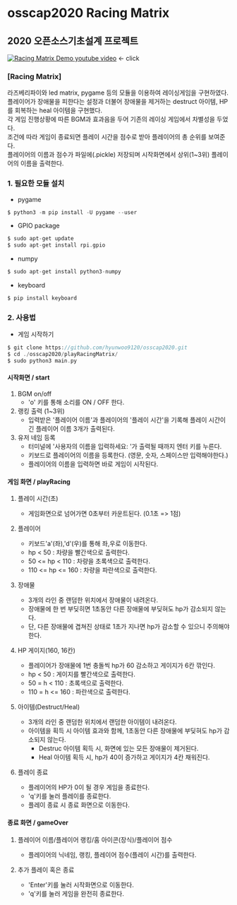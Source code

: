 # osscap2020 Racing Matrix

## 2020 오픈소스기초설계 프로젝트


[![Racing Matrix Demo youtube video](http://img.youtube.com/vi/LtkLSl5j5KM/0.jpg)](http://www.youtube.com/watch?v=LtkLSl5j5KM "Racing Matrix")
<- click


### [Racing Matrix]
라즈베리파이와 led matrix, pygame 등의 모듈을 이용하여 레이싱게임을 구현하였다.<br>
플레이어가 장애물을 피한다는 설정과 더불어 장애물을 제거하는 destruct 아이템, HP를 회복하는 heal 아이템을 구현했다.<br>
각 게임 진행상황에 따른 BGM과 효과음을 두어 기존의 레이싱 게임에서 차별성을 두었다.<br>
조건에 따라 게임이 종료되면 플레이 시간을 점수로 받아 플레이어의 총 순위를 보여준다.<br>
플레이어의 이름과 점수가 파일에(.pickle) 저장되며 시작화면에서 상위(1~3위) 플레이어의 이름을 출력한다.<br>

### 1. 필요한 모듈 설치

- pygame
```C
$ python3 -m pip install -U pygame --user
```

- GPIO package
```C
$ sudo apt-get update
$ sudo apt-get install rpi.gpio
```

- numpy
```C
$ sudo apt-get install python3-numpy
```

- keyboard
```C
$ pip install keyboard
```

### 2. 사용법

- 게임 시작하기
```C
$ git clone https://github.com/hyunwoo9120/osscap2020.git
$ cd ./osscap2020/playRacingMatrix/
$ sudo python3 main.py
```

#### 시작화면 / start
1. BGM on/off
    - 'o' 키를 통해 소리를 ON / OFF 한다.
2. 랭킹 출력 (1~3위)
    - 입력받은 '플레이어 이름'과 플레이어의 '플레이 시간'을 기록해 플레이 시간이 긴 플레이어 이름 3개가 출력된다.
3. 유저 네임 등록
    - 터미널에 '사용자의 이름을 입력하세요: '가 출력될 때까지 엔터 키를 누른다.
    - 키보드로 플레이어의 이름을 등록한다. (영문, 숫자, 스페이스만 입력해야한다.)
    - 플레이어의 이름을 입력하면 바로 게임이 시작된다.

#### 게임 화면 / playRacing
1. 플레이 시간(초)
    - 게임화면으로 넘어가면 0초부터 카운트된다. (0.1초 => 1점)
    
2. 플레이어
    - 키보드'a'(좌),'d'(우)를 통해 좌,우로 이동한다.
    - hp < 50 : 차량을 빨간색으로 출력한다.
    - 50 <= hp < 110 : 차량을 초록색으로 출력한다.
    - 110 <= hp <= 160 : 차량을 파란색으로 출력한다.
    
3. 장애물
    - 3개의 라인 중 랜덤한 위치에서 장애물이 내려온다.
    - 장애물에 한 번 부딪히면 1초동안 다른 장애물에 부딪혀도 hp가 감소되지 않는다.
    - 단, 다른 장애물에 겹쳐진 상태로 1초가 지나면 hp가 감소할 수 있으니 주의해야 한다.
      
4. HP 게이지(160, 16칸)
    - 플레이어가 장애물에 1번 충돌씩 hp가 60 감소하고 게이지가 6칸 깎인다.
    - hp < 50 : 게이지를 빨간색으로 출력한다.
    - 50 = h < 110 : 초록색으로 출력한다.
    - 110 = h <= 160 : 파란색으로 출력한다.
    
5. 아이템(Destruct/Heal)
    - 3개의 라인 중 랜덤한 위치에서 랜덤한 아이템이 내려온다.
    - 아이템을 획득 시 아이템 효과와 함께, 1초동안 다른 장애물에 부딪혀도 hp가 감소되지 않는다.
      + Destruc 아이템 획득 시, 화면에 있는 모든 장애물이 제거된다.
      + Heal 아이템 획득 시, hp가 40이 증가하고 게이지가 4칸 채워진다.
      
6. 플레이 종료
    - 플레이어의 HP가 0이 될 경우 게임을 종료한다.
    - 'q'키를 눌러 플레이를 종료한다.
    - 플레이 종료 시 종료 화면으로 이동한다.

#### 종료 화면 / gameOver
1. 플레이어 이름/플레이어 랭킹/홈 아이콘(장식)/플레이어 점수
    - 플레이어의 닉네임, 랭킹, 플레이어 점수(플레이 시간)를 출력한다.
    
2. 추가 플레이 혹은 종료
    - 'Enter'키를 눌러 시작화면으로 이동한다.
    - 'q'키를 눌러 게임을 완전히 종료한다.
